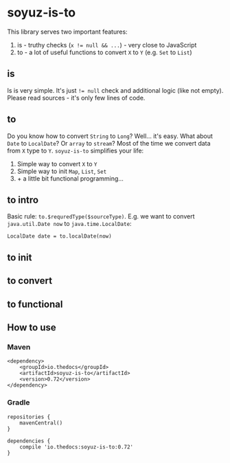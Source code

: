 # soyuz-is-to
This library serves two important features:
 1. is - truthy checks (`x != null && ...`) - very close to JavaScript
 2. to - a lot of useful functions to convert `X` to `Y` (e.g. `Set` to `List`)

## is
Is is very simple. It's just `!= null` check and additional logic (like not empty). Please read sources - it's only few lines of code.

## to
Do you know how to convert `String` to `Long`? Well... it's easy. What about `Date` to `LocalDate`? Or `array` to `stream`?
Most of the time we convert data from `X` type to `Y`. `soyuz-is-to` simplifies your life:

1. Simple way to convert `X` to `Y`
2. Simple way to init `Map`, `List`, `Set`
3. \+ a little bit functional programming...

## to intro
Basic rule: `to.$requredType($sourceType)`. E.g. we want to convert `java.util.Date now` to `java.time.LocalDate`:
```
LocalDate date = to.localDate(now)
```

## to init

## to convert

## to functional

## How to use
### Maven
```
<dependency>
    <groupId>io.thedocs</groupId>
    <artifactId>soyuz-is-to</artifactId>
    <version>0.72</version>
</dependency>
```

### Gradle
```
repositories {
    mavenCentral()
}

dependencies {
    compile 'io.thedocs:soyuz-is-to:0.72'
}
```